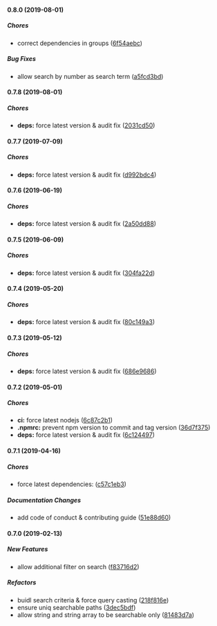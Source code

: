 #### 0.8.0 (2019-08-01)

##### Chores

*  correct dependencies in groups ([6f54aebc](https://github.com/lykmapipo/mongoose-regex-search/commit/6f54aebcd0d00ab24bf0188aef28778acaf88989))

##### Bug Fixes

*  allow search by number as search term ([a5fcd3bd](https://github.com/lykmapipo/mongoose-regex-search/commit/a5fcd3bd81d9fac2dc988b221500ee00b9797a34))

#### 0.7.8 (2019-08-01)

##### Chores

* **deps:**  force latest version & audit fix ([2031cd50](https://github.com/lykmapipo/mongoose-regex-search/commit/2031cd50f6e6e2caccf2393acc95fc9e0bc36bf0))

#### 0.7.7 (2019-07-09)

##### Chores

* **deps:**  force latest version & audit fix ([d992bdc4](https://github.com/lykmapipo/mongoose-regex-search/commit/d992bdc41882fe33becbd9fd55260716588d2d6d))

#### 0.7.6 (2019-06-19)

##### Chores

* **deps:**  force latest version & audit fix ([2a50dd88](https://github.com/lykmapipo/mongoose-regex-search/commit/2a50dd889523b6ce980b5855fbe78ae154dfbe66))

#### 0.7.5 (2019-06-09)

##### Chores

* **deps:**  force latest version & audit fix ([304fa22d](https://github.com/lykmapipo/mongoose-regex-search/commit/304fa22d7b1414555c107b9afa1b4be65aea9a31))

#### 0.7.4 (2019-05-20)

##### Chores

* **deps:**  force latest version & audit fix ([80c149a3](https://github.com/lykmapipo/mongoose-regex-search/commit/80c149a392a940a575024fc8f9175f0ce6a56547))

#### 0.7.3 (2019-05-12)

##### Chores

* **deps:**  force latest version & audit fix ([686e9686](https://github.com/lykmapipo/mongoose-regex-search/commit/686e9686be6a28294dec507c653d04b9c7dc05c5))

#### 0.7.2 (2019-05-01)

##### Chores

* **ci:**  force latest nodejs ([6c87c2b1](https://github.com/lykmapipo/mongoose-regex-search/commit/6c87c2b1e578eb1e36d50aed24a71920455deaa5))
* **.npmrc:**  prevent npm version to commit and tag version ([36d7f375](https://github.com/lykmapipo/mongoose-regex-search/commit/36d7f375b2faecf041aef7e84b4dba5cc33519df))
* **deps:**  force latest version & audit fix ([6c124497](https://github.com/lykmapipo/mongoose-regex-search/commit/6c124497a2b2fd46233f440d4e235f5b3db94374))

#### 0.7.1 (2019-04-16)

##### Chores

*  force latest dependencies: ([c57c1eb3](https://github.com/lykmapipo/mongoose-regex-search/commit/c57c1eb35a2f20537ea70ce061fcaf03636700cb))

##### Documentation Changes

*  add code of conduct & contributing guide ([51e88d60](https://github.com/lykmapipo/mongoose-regex-search/commit/51e88d60627b64778f53afe540f8365628adf2c5))

#### 0.7.0 (2019-02-13)

##### New Features

*  allow additional filter on search ([f83716d2](https://github.com/lykmapipo/mongoose-regex-search/commit/f83716d28df290ef1a3d69d24da7df0cb610d0be))

##### Refactors

*  buidl search criteria & force query casting ([218f816e](https://github.com/lykmapipo/mongoose-regex-search/commit/218f816ef9a17812076cb111c9aeda4ed956bc5b))
*  ensure uniq searchable paths ([3dec5bdf](https://github.com/lykmapipo/mongoose-regex-search/commit/3dec5bdfbb69702690f08ae34d5c153e809a1ebe))
*  allow string and string array to be searchable only ([81483d7a](https://github.com/lykmapipo/mongoose-regex-search/commit/81483d7aa5aa8bb34e83035db97d4e7dae96fa62))

